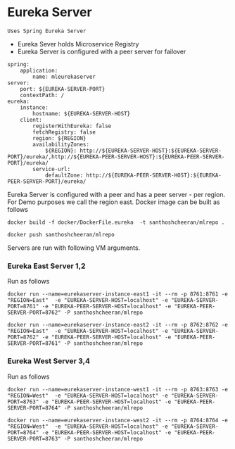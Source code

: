 # Eureka Server

`Uses Spring Eureka Server`

* Eureka Sever holds Microservice Registry
* Eureka Server is configured with a peer server for failover 


```
spring:
    application:
        name: mleurekaserver
server:
    port: ${EUREKA-SERVER-PORT}
    contextPath: /  
eureka:
    instance:
        hostname: ${EUREKA-SERVER-HOST}
    client:
        registerWithEureka: false
        fetchRegistry: false 
        region: ${REGION} 
        availabilityZones: 
            ${REGION}: http://${EUREKA-SERVER-HOST}:${EUREKA-SERVER-PORT}/eureka/,http://${EUREKA-PEER-SERVER-HOST}:${EUREKA-PEER-SERVER-PORT}/eureka/ 
        service-url:
            defaultZone: http://${EUREKA-PEER-SERVER-HOST}:${EUREKA-PEER-SERVER-PORT}/eureka/
```
Eureka Server is configured with a peer and has a peer server - per region. For Demo purposes we call the region east. Docker image can be built as follows

`docker build -f docker/DockerFile.eureka  -t santhoshcheeran/mlrepo .`

`docker push santhoshcheeran/mlrepo`
 

Servers are run with following VM arguments.

### Eureka East Server 1,2

Run as follows

`docker run --name=eurekaserver-instance-east1 -it --rm -p 8761:8761 -e "REGION=East"  -e "EUREKA-SERVER-HOST=localhost" -e "EUREKA-SERVER-PORT=8761" -e "EUREKA-PEER-SERVER-HOST=localhost" -e "EUREKA-PEER-SERVER-PORT=8762" -P santhoshcheeran/mlrepo`

`docker run --name=eurekaserver-instance-east2 -it --rm -p 8762:8762 -e "REGION=East"  -e "EUREKA-SERVER-HOST=localhost" -e "EUREKA-SERVER-PORT=8762" -e "EUREKA-PEER-SERVER-HOST=localhost" -e "EUREKA-PEER-SERVER-PORT=8761" -P santhoshcheeran/mlrepo`

### Eureka West Server 3,4

Run as follows

`docker run --name=eurekaserver-instance-west1 -it --rm -p 8763:8763 -e "REGION=West"  -e "EUREKA-SERVER-HOST=localhost" -e "EUREKA-SERVER-PORT=8763" -e "EUREKA-PEER-SERVER-HOST=localhost" -e "EUREKA-PEER-SERVER-PORT=8764" -P santhoshcheeran/mlrepo`

`docker run --name=eurekaserver-instance-west2 -it --rm -p 8764:8764 -e "REGION=West"  -e "EUREKA-SERVER-HOST=localhost" -e "EUREKA-SERVER-PORT=8764" -e "EUREKA-PEER-SERVER-HOST=localhost" -e "EUREKA-PEER-SERVER-PORT=8763" -P santhoshcheeran/mlrepo`
